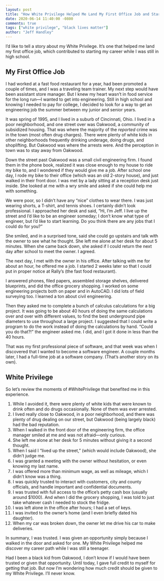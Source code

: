 ```yaml
---
layout: post
title: "How White Privilege Helped Me Land My First Office Job and Start My Career"
date: 2020-06-14 11:40:00 -0800
comments: true
tags: ["white privilege", "black lives matter"]
author: "Jeff Handley"
---
```

I’d like to tell a story about my White Privilege. It’s one that helped me land my first office job, which contributed to starting my career while I was still in high school.

## My First Office Job

I had worked at a fast food restaurant for a year, had been promoted a couple of times, and I was a traveling team trainer. My next step would have been assistant store manager. But I knew my heart wasn’t in food service for the long run—I wanted to get into engineering. Still in high school and knowing I needed to pay for college, I decided to look for a way to get an engineering job the summer between my junior and senior years.

It was spring of 1995, and I lived in a suburb of Cincinnati, Ohio. I lived in a poor neighborhood, and one street over was Oakwood, a community of subsidized housing. That was where the majority of the _reported_ crime was in the town (most often drug charges). There were plenty of white kids in other neighborhoods frequently drinking underage, doing drugs, and shoplifting. But Oakwood was where the arrests were. And the perception in town was to stay away from Oakwood.

Down the street past Oakwood was a small civil engineering firm. I found them in the phone book, realized it was close enough to my house to ride my bike to, and I wondered if they would give me a job. After school one day, I rode my bike to their office (which was an old 2-story house), and just walked in their front door. I was met by a lady sitting at a reception desk just inside. She looked at me with a wry smile and asked if she could help me with something.

We were poor, so I didn’t have any “nice” clothes to wear there. I was just wearing shorts, a T-shirt, and tennis shoes. I certainly didn’t look professional. I approached her desk and said, “Hi, I’m Jeff. I live up the street and I’d like to be an engineer someday; I don’t know what type of engineer, but I’d like to start learning. Do you think there are any jobs that I could do for you?”

She smiled, and in a surprised tone, said she could go upstairs and talk with the owner to see what he thought. She left me alone at her desk for about 5 minutes. When she came back down, she asked if I could return the next day after school to meet the owner. I agreed.

The next day, I met with the owner in his office. After talking with me for about an hour, he offered me a job. I started 2 weeks later so that I could put in proper notice at Rally’s (the fast food restaurant).

I answered phones, filed papers, assembled storage shelves, delivered blueprints, and did the office grocery shopping. I worked on some engineering projects both on paper and in AutoCAD. I did lots of field surveying too. I learned a ton about civil engineering.

Then they asked me to complete a bunch of calculus calculations for a big project. It was going to be about 40 hours of doing the same calculations over and over with different values, to find the best underground pipe diameters to use throughout a large project. I suggested that I could write a program to do the work instead of doing the calculations by hand. “Could you do that?!” the engineer asked me. I did, and I got it done in less than the 40 hours.

That was my first professional piece of software, and that week was when I discovered that I wanted to become a software engineer. A couple months later, I had a full-time job at a software company. (That’s another story on its own).

## White Privilege

So let’s review the moments of #WhitePrivilege that benefited me in this experience.

1. While I avoided it, there were plenty of white kids that were known to drink often and do drugs occasionally. None of them was ever arrested.
2. I lived really close to Oakwood, in a poor neighborhood, and there was plenty of drug dealing on our street, but Oakwood (being largely black) had the bad reputation.
3. When I walked in the front door of the engineering firm, the office manager smiled at me and was not afraid—only curious.
4. She left me alone at her desk for 5 minutes without giving it a second thought.
5. When I said I “lived up the street,” (which would include Oakwood), she didn’t judge me.
6. I was granted a meeting with the owner without hesitation, or even knowing my last name.
7. I was offered more than minimum wage, as well as mileage, which I didn’t know was a thing.
8. I was quickly trusted to interact with customers, city and county officials, and handle important and confidential documents.
9. I was trusted with full access to the office’s petty cash box (usually around $1000). And when I did the grocery shopping, I was told to just take whatever cash I needed to stock the fridge.
10. I was left alone in the office after hours; I had a set of keys.
11. I was invited to the owner’s home (and I even briefly dated his daughter).
12. When my car was broken down, the owner let me drive his car to make deliveries.

In summary, I was trusted. I was given an opportunity simply because I walked in the door and asked for one. My White Privilege helped me discover my career path while I was still a teenager.

Had I been a black kid from Oakwood, I don’t know if I would have been trusted or given that opportunity. Until today, I gave full credit to myself for getting that job. But now I’m wondering how much credit should be given to my White Privilege. I’ll never know.
